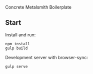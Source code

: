 Concrete Metalsmith Boilerplate

## Start

Install and run:

```
npm install
gulp build
```

Development server with browser-sync:

```
gulp serve
```